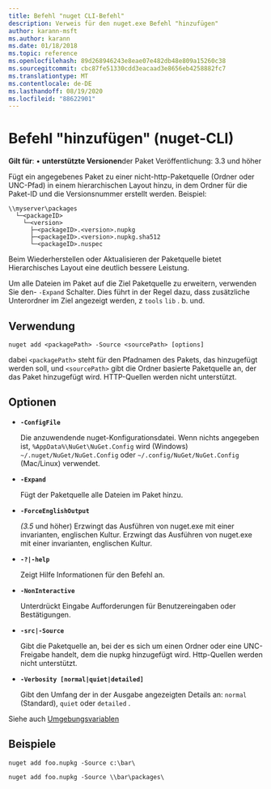 ```yaml
---
title: Befehl "nuget CLI-Befehl"
description: Verweis für den nuget.exe Befehl "hinzufügen"
author: karann-msft
ms.author: karann
ms.date: 01/18/2018
ms.topic: reference
ms.openlocfilehash: 89d268946243e8eae07e482db48e809a15260c38
ms.sourcegitcommit: cbc87fe51330cdd3eacaad3e8656eb4258882fc7
ms.translationtype: MT
ms.contentlocale: de-DE
ms.lasthandoff: 08/19/2020
ms.locfileid: "88622901"
---
```

# <a name="add-command-nuget-cli"></a>Befehl "hinzufügen" (nuget-CLI)

**Gilt für**: &bullet; **unterstützte Versionen**der Paket Veröffentlichung: 3.3 und höher

Fügt ein angegebenes Paket zu einer nicht-http-Paketquelle (Ordner oder UNC-Pfad) in einem hierarchischen Layout hinzu, in dem Ordner für die Paket-ID und die Versionsnummer erstellt werden. Beispiel:

```
\\myserver\packages
  └─<packageID>
    └─<version>
      ├─<packageID>.<version>.nupkg
      ├─<packageID>.<version>.nupkg.sha512
      └─<packageID>.nuspec
```

Beim Wiederherstellen oder Aktualisieren der Paketquelle bietet Hierarchisches Layout eine deutlich bessere Leistung.

Um alle Dateien im Paket auf die Ziel Paketquelle zu erweitern, verwenden Sie den- `-Expand` Schalter. Dies führt in der Regel dazu, dass zusätzliche Unterordner im Ziel angezeigt werden, z `tools` `lib` . b. und.

## <a name="usage"></a>Verwendung

```cli
nuget add <packagePath> -Source <sourcePath> [options]
```

dabei `<packagePath>` steht für den Pfadnamen des Pakets, das hinzugefügt werden soll, und `<sourcePath>` gibt die Ordner basierte Paketquelle an, der das Paket hinzugefügt wird. HTTP-Quellen werden nicht unterstützt.

## <a name="options"></a>Optionen

- **`-ConfigFile`**

  Die anzuwendende nuget-Konfigurationsdatei. Wenn nichts angegeben ist, `%AppData%\NuGet\NuGet.Config` wird (Windows) `~/.nuget/NuGet/NuGet.Config` oder `~/.config/NuGet/NuGet.Config` (Mac/Linux) verwendet.

- **`-Expand`**

  Fügt der Paketquelle alle Dateien im Paket hinzu.

- **`-ForceEnglishOutput`**

  *(3.5* und höher) Erzwingt das Ausführen von nuget.exe mit einer invarianten, englischen Kultur.
Erzwingt das Ausführen von nuget.exe mit einer invarianten, englischen Kultur.

- **`-?|-help`**

  Zeigt Hilfe Informationen für den Befehl an.

- **`-NonInteractive`**

  Unterdrückt Eingabe Aufforderungen für Benutzereingaben oder Bestätigungen.

- **`-src|-Source`**

   Gibt die Paketquelle an, bei der es sich um einen Ordner oder eine UNC-Freigabe handelt, dem die nupkg hinzugefügt wird. Http-Quellen werden nicht unterstützt.

- **`-Verbosity [normal|quiet|detailed]`**

  Gibt den Umfang der in der Ausgabe angezeigten Details an: `normal` (Standard), `quiet` oder `detailed` .

Siehe auch [Umgebungsvariablen](cli-ref-environment-variables.md)

## <a name="examples"></a>Beispiele

```cli
nuget add foo.nupkg -Source c:\bar\

nuget add foo.nupkg -Source \\bar\packages\
```
